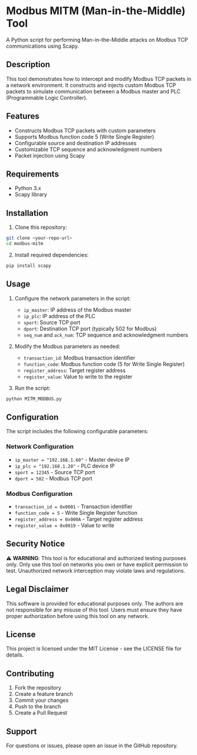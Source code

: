 # Modbus MITM (Man-in-the-Middle) Tool

A Python script for performing Man-in-the-Middle attacks on Modbus TCP communications using Scapy.

## Description

This tool demonstrates how to intercept and modify Modbus TCP packets in a network environment. It constructs and injects custom Modbus TCP packets to simulate communication between a Modbus master and PLC (Programmable Logic Controller).

## Features

- Constructs Modbus TCP packets with custom parameters
- Supports Modbus function code 5 (Write Single Register)
- Configurable source and destination IP addresses
- Customizable TCP sequence and acknowledgment numbers
- Packet injection using Scapy

## Requirements

- Python 3.x
- Scapy library

## Installation

1. Clone this repository:
```bash
git clone <your-repo-url>
cd modbus-mitm
```

2. Install required dependencies:
```bash
pip install scapy
```

## Usage

1. Configure the network parameters in the script:
   - `ip_master`: IP address of the Modbus master
   - `ip_plc`: IP address of the PLC
   - `sport`: Source TCP port
   - `dport`: Destination TCP port (typically 502 for Modbus)
   - `seq_num` and `ack_num`: TCP sequence and acknowledgment numbers

2. Modify the Modbus parameters as needed:
   - `transaction_id`: Modbus transaction identifier
   - `function_code`: Modbus function code (5 for Write Single Register)
   - `register_address`: Target register address
   - `register_value`: Value to write to the register

3. Run the script:
```bash
python MITM_MODBUS.py
```

## Configuration

The script includes the following configurable parameters:

### Network Configuration
- `ip_master = "192.168.1.60"` - Master device IP
- `ip_plc = "192.168.1.20"` - PLC device IP
- `sport = 12345` - Source TCP port
- `dport = 502` - Modbus TCP port

### Modbus Configuration
- `transaction_id = 0x0001` - Transaction identifier
- `function_code = 5` - Write Single Register function
- `register_address = 0x000A` - Target register address
- `register_value = 0x0019` - Value to write

## Security Notice

⚠️ **WARNING**: This tool is for educational and authorized testing purposes only. Only use this tool on networks you own or have explicit permission to test. Unauthorized network interception may violate laws and regulations.

## Legal Disclaimer

This software is provided for educational purposes only. The authors are not responsible for any misuse of this tool. Users must ensure they have proper authorization before using this tool on any network.

## License

This project is licensed under the MIT License - see the LICENSE file for details.

## Contributing

1. Fork the repository
2. Create a feature branch
3. Commit your changes
4. Push to the branch
5. Create a Pull Request

## Support

For questions or issues, please open an issue in the GitHub repository.
